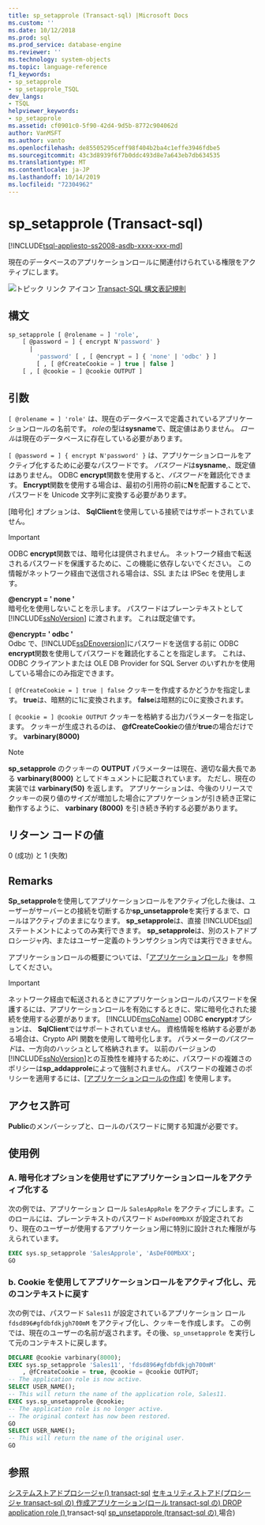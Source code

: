 ```yaml
---
title: sp_setapprole (Transact-sql) |Microsoft Docs
ms.custom: ''
ms.date: 10/12/2018
ms.prod: sql
ms.prod_service: database-engine
ms.reviewer: ''
ms.technology: system-objects
ms.topic: language-reference
f1_keywords:
- sp_setapprole
- sp_setapprole_TSQL
dev_langs:
- TSQL
helpviewer_keywords:
- sp_setapprole
ms.assetid: cf0901c0-5f90-42d4-9d5b-8772c904062d
author: VanMSFT
ms.author: vanto
ms.openlocfilehash: de85505295ceff98f404b2ba4c1effe3946fdbe5
ms.sourcegitcommit: 43c3d8939f6f7b0ddc493d8e7a643eb7db634535
ms.translationtype: MT
ms.contentlocale: ja-JP
ms.lasthandoff: 10/14/2019
ms.locfileid: "72304962"
---
```

# <a name="sp_setapprole-transact-sql"></a>sp_setapprole (Transact-sql)

[!INCLUDE[tsql-appliesto-ss2008-asdb-xxxx-xxx-md](../../includes/tsql-appliesto-ss2008-asdb-xxxx-xxx-md.md)]

  現在のデータベースのアプリケーションロールに関連付けられている権限をアクティブにします。  
  
 ![トピック リンク アイコン](../../database-engine/configure-windows/media/topic-link.gif "トピック リンク アイコン") [Transact-SQL 構文表記規則](../../t-sql/language-elements/transact-sql-syntax-conventions-transact-sql.md)  
  
## <a name="syntax"></a>構文  

```sql
sp_setapprole [ @rolename = ] 'role',  
    [ @password = ] { encrypt N'password' }
      |  
        'password' [ , [ @encrypt = ] { 'none' | 'odbc' } ]  
        [ , [ @fCreateCookie = ] true | false ]  
    [ , [ @cookie = ] @cookie OUTPUT ]  
```

## <a name="arguments"></a>引数

`[ @rolename = ] 'role'` は、現在のデータベースで定義されているアプリケーションロールの名前です。 *role*の型は**sysname**で、既定値はありません。 *ロール*は現在のデータベースに存在している必要があります。  
  
`[ @password = ] { encrypt N'password' }` は、アプリケーションロールをアクティブ化するために必要なパスワードです。 *パスワード*は**sysname**,、既定値はありません。 ODBC **encrypt**関数を使用すると、*パスワード*を難読化できます。 **Encrypt**関数を使用する場合は、最初の引用符の前に**N**を配置することで、パスワードを Unicode 文字列に変換する必要があります。  
  
 [暗号化] オプションは、 **SqlClient**を使用している接続ではサポートされていません。  
  
> [!IMPORTANT]  
> ODBC **encrypt**関数では、暗号化は提供されません。 ネットワーク経由で転送されるパスワードを保護するために、この機能に依存しないでください。 この情報がネットワーク経由で送信される場合は、SSL または IPSec を使用します。
  
 **@encrypt = ' none '**  
 暗号化を使用しないことを示します。 パスワードはプレーンテキストとして [!INCLUDE[ssNoVersion](../../includes/ssnoversion-md.md)] に渡されます。 これは既定値です。  
  
 **@encrypt= ' odbc '**  
 Odbc で、[!INCLUDE[ssDEnoversion](../../includes/ssdenoversion-md.md)]にパスワードを送信する前に ODBC **encrypt**関数を使用してパスワードを難読化することを指定します。 これは、ODBC クライアントまたは OLE DB Provider for SQL Server のいずれかを使用している場合にのみ指定できます。  
  
`[ @fCreateCookie = ] true | false` クッキーを作成するかどうかを指定します。 **true**は、暗黙的に1に変換されます。 **false**は暗黙的に0に変換されます。  
  
`[ @cookie = ] @cookie OUTPUT` クッキーを格納する出力パラメーターを指定します。 クッキーが生成されるのは、 **\@fCreateCookie**の値が**true**の場合だけです。 **varbinary(8000)**  
  
> [!NOTE]  
> **sp_setapprole** のクッキーの **OUTPUT** パラメーターは現在、適切な最大長である **varbinary(8000)** としてドキュメントに記載されています。 ただし、現在の実装では **varbinary(50)** を返します。 アプリケーションは、今後のリリースでクッキーの戻り値のサイズが増加した場合にアプリケーションが引き続き正常に動作するように、 **varbinary (8000)** を引き続き予約する必要があります。
  
## <a name="return-code-values"></a>リターン コードの値

 0 (成功) と 1 (失敗)  
  
## <a name="remarks"></a>Remarks

 **Sp_setapprole**を使用してアプリケーションロールをアクティブ化した後は、ユーザーがサーバーとの接続を切断するか**sp_unsetapprole**を実行するまで、ロールはアクティブのままになります。 **sp_setapprole**は、直接 [!INCLUDE[tsql](../../includes/tsql-md.md)] ステートメントによってのみ実行できます。 **sp_setapprole**は、別のストアドプロシージャ内、またはユーザー定義のトランザクション内では実行できません。  
  
 アプリケーションロールの概要については、「[アプリケーションロール](../../relational-databases/security/authentication-access/application-roles.md)」を参照してください。  
  
> [!IMPORTANT]  
> ネットワーク経由で転送されるときにアプリケーションロールのパスワードを保護するには、アプリケーションロールを有効にするときに、常に暗号化された接続を使用する必要があります。
> [!INCLUDE[msCoName](../../includes/msconame-md.md)] ODBC **encrypt**オプションは、 **SqlClient**ではサポートされていません。 資格情報を格納する必要がある場合は、Crypto API 関数を使用して暗号化します。 パラメーターの*パスワード*は、一方向のハッシュとして格納されます。 以前のバージョンの [!INCLUDE[ssNoVersion](../../includes/ssnoversion-md.md)]との互換性を維持するために、パスワードの複雑さのポリシーは**sp_addapprole**によって強制されません。 パスワードの複雑さのポリシーを適用するには、[[アプリケーションロールの作成](../../t-sql/statements/create-application-role-transact-sql.md)] を使用します。  
  
## <a name="permissions"></a>アクセス許可

**Public**のメンバーシップと、ロールのパスワードに関する知識が必要です。  
  
## <a name="examples"></a>使用例  
  
### <a name="a-activating-an-application-role-without-the-encrypt-option"></a>A. 暗号化オプションを使用せずにアプリケーションロールをアクティブ化する

 次の例では、アプリケーション ロール `SalesAppRole` をアクティブにします。このロールには、プレーンテキストのパスワード `AsDeF00MbXX` が設定されており、現在のユーザーが使用するアプリケーション用に特別に設計された権限が与えられています。

```sql
EXEC sys.sp_setapprole 'SalesApprole', 'AsDeF00MbXX';  
GO
```

### <a name="b-activating-an-application-role-with-a-cookie-and-then-reverting-to-the-original-context"></a>b. Cookie を使用してアプリケーションロールをアクティブ化し、元のコンテキストに戻す

 次の例では、パスワード `Sales11` が設定されているアプリケーション ロール `fdsd896#gfdbfdkjgh700mM` をアクティブ化し、クッキーを作成します。 この例では、現在のユーザーの名前が返されます。その後、`sp_unsetapprole` を実行して元のコンテキストに戻します。  

```sql
DECLARE @cookie varbinary(8000);  
EXEC sys.sp_setapprole 'Sales11', 'fdsd896#gfdbfdkjgh700mM'  
    , @fCreateCookie = true, @cookie = @cookie OUTPUT;  
-- The application role is now active.  
SELECT USER_NAME();  
-- This will return the name of the application role, Sales11.  
EXEC sys.sp_unsetapprole @cookie;  
-- The application role is no longer active.  
-- The original context has now been restored.  
GO  
SELECT USER_NAME();  
-- This will return the name of the original user.
GO
```

## <a name="see-also"></a>参照

 [システムストアドプロシージャ&#40;&#41; transact-sql](../../relational-databases/system-stored-procedures/system-stored-procedures-transact-sql.md) [セキュリティストアド&#40;プロシージャ transact-sql の&#41; ](../../relational-databases/system-stored-procedures/security-stored-procedures-transact-sql.md) [作成アプリケーション&#40;ロール transact-sql の&#41; ](../../t-sql/statements/create-application-role-transact-sql.md) [DROP application role &#40;&#41; ](../../t-sql/statements/drop-application-role-transact-sql.md) transact-sql [sp_unsetapprole &#40;transact-sql の&#41; ](../../relational-databases/system-stored-procedures/sp-unsetapprole-transact-sql.md)場合)

